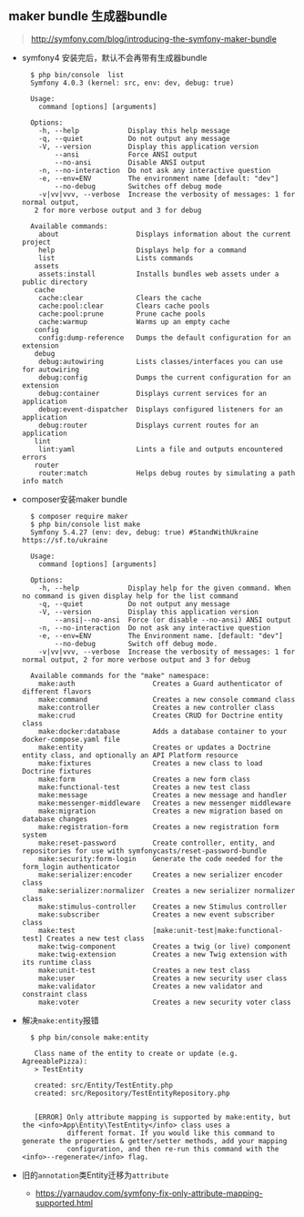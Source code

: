 ## maker bundle 生成器bundle
> http://symfony.com/blog/introducing-the-symfony-maker-bundle

- symfony4 安装完后，默认不会再带有生成器bundle

		$ php bin/console  list
		Symfony 4.0.3 (kernel: src, env: dev, debug: true)
		
		Usage:
		  command [options] [arguments]
		
		Options:
		  -h, --help            Display this help message
		  -q, --quiet           Do not output any message
		  -V, --version         Display this application version
		      --ansi            Force ANSI output
		      --no-ansi         Disable ANSI output
		  -n, --no-interaction  Do not ask any interactive question
		  -e, --env=ENV         The environment name [default: "dev"]
		      --no-debug        Switches off debug mode
		  -v|vv|vvv, --verbose  Increase the verbosity of messages: 1 for normal output,
		 2 for more verbose output and 3 for debug
		
		Available commands:
		  about                   Displays information about the current project
		  help                    Displays help for a command
		  list                    Lists commands
		 assets
		  assets:install          Installs bundles web assets under a public directory
		 cache
		  cache:clear             Clears the cache
		  cache:pool:clear        Clears cache pools
		  cache:pool:prune        Prune cache pools
		  cache:warmup            Warms up an empty cache
		 config
		  config:dump-reference   Dumps the default configuration for an extension
		 debug
		  debug:autowiring        Lists classes/interfaces you can use for autowiring
		  debug:config            Dumps the current configuration for an extension
		  debug:container         Displays current services for an application
		  debug:event-dispatcher  Displays configured listeners for an application
		  debug:router            Displays current routes for an application
		 lint
		  lint:yaml               Lints a file and outputs encountered errors
		 router
		  router:match            Helps debug routes by simulating a path info match
- composer安装maker bundle

		$ composer require maker
		$ php bin/console list make
		Symfony 5.4.27 (env: dev, debug: true) #StandWithUkraine https://sf.to/ukraine
		
		Usage:
		  command [options] [arguments]
		
		Options:
		  -h, --help            Display help for the given command. When no command is given display help for the list command
		  -q, --quiet           Do not output any message
		  -V, --version         Display this application version
		      --ansi|--no-ansi  Force (or disable --no-ansi) ANSI output
		  -n, --no-interaction  Do not ask any interactive question
		  -e, --env=ENV         The Environment name. [default: "dev"]
		      --no-debug        Switch off debug mode.
		  -v|vv|vvv, --verbose  Increase the verbosity of messages: 1 for normal output, 2 for more verbose output and 3 for debug
		
		Available commands for the "make" namespace:
		  make:auth                   Creates a Guard authenticator of different flavors
		  make:command                Creates a new console command class
		  make:controller             Creates a new controller class
		  make:crud                   Creates CRUD for Doctrine entity class
		  make:docker:database        Adds a database container to your docker-compose.yaml file
		  make:entity                 Creates or updates a Doctrine entity class, and optionally an API Platform resource
		  make:fixtures               Creates a new class to load Doctrine fixtures
		  make:form                   Creates a new form class
		  make:functional-test        Creates a new test class
		  make:message                Creates a new message and handler
		  make:messenger-middleware   Creates a new messenger middleware
		  make:migration              Creates a new migration based on database changes
		  make:registration-form      Creates a new registration form system
		  make:reset-password         Create controller, entity, and repositories for use with symfonycasts/reset-password-bundle
		  make:security:form-login    Generate the code needed for the form_login authenticator
		  make:serializer:encoder     Creates a new serializer encoder class
		  make:serializer:normalizer  Creates a new serializer normalizer class
		  make:stimulus-controller    Creates a new Stimulus controller
		  make:subscriber             Creates a new event subscriber class
		  make:test                   [make:unit-test|make:functional-test] Creates a new test class
		  make:twig-component         Creates a twig (or live) component
		  make:twig-extension         Creates a new Twig extension with its runtime class
		  make:unit-test              Creates a new test class
		  make:user                   Creates a new security user class
		  make:validator              Creates a new validator and constraint class
		  make:voter                  Creates a new security voter class
- 解决`make:entity`报错

		$ php bin/console make:entity
		
		 Class name of the entity to create or update (e.g. AgreeablePizza):
		 > TestEntity
		
		 created: src/Entity/TestEntity.php
		 created: src/Repository/TestEntityRepository.php
		
		
		 [ERROR] Only attribute mapping is supported by make:entity, but the <info>App\Entity\TestEntity</info> class uses a
		         different format. If you would like this command to generate the properties & getter/setter methods, add your mapping
		         configuration, and then re-run this command with the <info>--regenerate</info> flag.
- 旧的`annotation`类Entity迁移为`attribute`
	- https://yarnaudov.com/symfony-fix-only-attribute-mapping-supported.html


